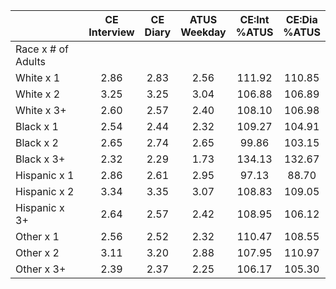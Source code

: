 
|                      | CE<br>Interview |  CE<br>Diary | ATUS<br>Weekday | CE:Int<br>%ATUS | CE:Dia<br>%ATUS |
| -------------------- | :----------: | :----------: | :----------: | :----------: | :----------: |
| Race x # of Adults   |              |              |              |              |              |
| White x 1            |         2.86 |         2.83 |         2.56 |       111.92 |       110.85 |
| White x 2            |         3.25 |         3.25 |         3.04 |       106.88 |       106.89 |
| White x 3+           |         2.60 |         2.57 |         2.40 |       108.10 |       106.98 |
| Black x 1            |         2.54 |         2.44 |         2.32 |       109.27 |       104.91 |
| Black x 2            |         2.65 |         2.74 |         2.65 |        99.86 |       103.15 |
| Black x 3+           |         2.32 |         2.29 |         1.73 |       134.13 |       132.67 |
| Hispanic x 1         |         2.86 |         2.61 |         2.95 |        97.13 |        88.70 |
| Hispanic x 2         |         3.34 |         3.35 |         3.07 |       108.83 |       109.05 |
| Hispanic x 3+        |         2.64 |         2.57 |         2.42 |       108.95 |       106.12 |
| Other x 1            |         2.56 |         2.52 |         2.32 |       110.47 |       108.55 |
| Other x 2            |         3.11 |         3.20 |         2.88 |       107.95 |       110.97 |
| Other x 3+           |         2.39 |         2.37 |         2.25 |       106.17 |       105.30 |

